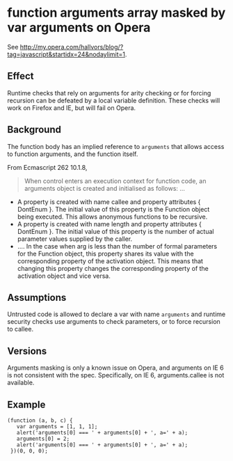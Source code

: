 # function arguments array masked by var arguments on Opera #

See http://my.opera.com/hallvors/blog/?tag=javascript&startidx=24&nodaylimit=1.

## Effect ##
Runtime checks that rely on arguments for arity checking or for forcing recursion can be defeated by a local variable definition.  These checks will work on Firefox and IE, but will fail on Opera.



## Background ##
The function body has an implied reference to `arguments` that allows access to function arguments, and the function itself.

From Ecmascript 262 10.1.8,
> When control enters an execution context for function code, an
> arguments object is created and initialised as follows:
> ...
  * A property is created with name callee and property attributes { DontEnum }. The initial value of this property is the Function object being executed. This allows anonymous functions to be recursive.
  * A property is created with name length and property attributes { DontEnum }. The initial value of this property is the number of actual parameter values supplied by the caller.
  * ....  In the case when arg is less than the number of formal parameters for the Function object, this property shares its value with the corresponding property of the activation object. This means that changing this property changes the corresponding property of the activation object and vice versa.


## Assumptions ##
Untrusted code is allowed to declare a var with name `arguments` and runtime security checks use arguments to check parameters, or to force recursion to callee.




## Versions ##
Arguments masking is only a known issue on Opera, and arguments on IE 6 is not consistent with the spec.  Specifically, on IE 6, arguments.callee is not available.


## Example ##
```
(function (a, b, c) {
   var arguments = [1, 1, 1];
   alert('arguments[0] === ' + arguments[0] + ', a=' + a);
   arguments[0] = 2;
   alert('arguments[0] === ' + arguments[0] + ', a=' + a);
 })(0, 0, 0);
```